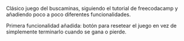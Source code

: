 Clásico juego del buscaminas, siguiendo el tutorial de freecodacamp y añadiendo poco a poco diferentes funcionalidades.

Primera funcionalidad añadida: botón para resetear el juego en vez de simplemente terminarlo cuando se gana o pierde.